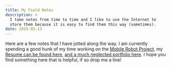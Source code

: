 ```yaml
---
title: My Field Notes
description: >
  I take notes from time to time and I like to use the Internet to
  store them because it is easy to find them this way (sometimes).
date: 2019-05-13
---
```


Here are a few notes that I have jotted along the way.  I am currently
spending a good hunk of my time working on the [Mobile Robot
Project](http://mobilerobot.io), my
[Resume can be found here](http://rustyeddy.com/resume), [and a much
neglected portfolio here](http://rustyeddy.com/portfolio).  I hope you
find something here that is helpful, if so drop me a line! 
